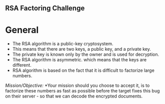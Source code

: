 ## RSA Factoring Challenge

# General
* The RSA algorithm is a public-key cryptosystem.
* This means that there are two keys, a public key, and a private key.
* The private key is known only by the owner and is used for decryption.
* The RSA algorithm is asymmetric. which means that the keys are different.
* RSA algorithm is based on the fact that it is difficult to factorize large numbers.

*Mission/Objective:* *Your mission should you choose to accept it, is to factorize these numbers as fast as possible before the target fixes this bug on their server - so that we can decode the encrypted documents.
